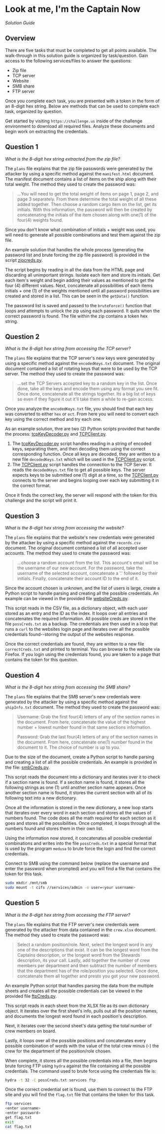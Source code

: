 # Look at me, I'm the Captain Now

*Solution Guide*

## Overview

There are five tasks that must be completed to get all points available. The walk-through in this solution guide is organized by task/question. Gain access to the following services/files to answer the questions:

- Zip file
- TCP server
- Website 
- SMB share
- FTP server

Once you complete each task, you are presented with a token in the form of an 8-digit hex string. Below are methods that can be used to complete each task, organized by question.

Get started by visiting `https://challenge.us` inside of the challenge environment to download all required files. Analyze these documents and begin work on extracting the credentials. 

## Question 1

*What is the 8-digit hex string extracted from the zip file?*

The `plans` file explains that the zip file passwords were generated by the attacker by using a specific method against the `manifest.html` document. The manifest document contains a list of items on the ship along with their total weight. The method they used to create the password was:

>...You will need to get the total weight of items on page 1, page 2, and page 3 separately. From there determine the total weight of all these added together. Then choose a random cargo item on the list, get its initials. With this information, the password will then be created by concatenating the initials of the item chosen along with one(1) of the four(4) weights found.


Since you don't know what combination of initials + weight was used, you will need to generate all possible combinations and test them against the zip file. 

An example solution that handles the whole process (generating the password list and brute forcing the zip file password) is provided in the script [zipcreds.py](./solution_scripts/zipCreds.py).

The script begins by reading in all the data from the HTML page and discarding all unimportant strings. Isolate each item and store its initials. Get each item's weight and begin adding their values as mentioned to get the four (4) different values. Next, concatenate all possibilities of each items initials + one (1) of the weights mentioned until all password possibilities are created and stored in a list. This can be seen in the `getData()` function. 

The password list is saved and passed to the `bruteForce()` function that loops and attempts to unlock the zip using each password. It quits when the correct password is found. The file within the zip contains a token hex string.

## Question 2

*What is the 8-digit hex string from accessing the TCP server?*

The `plans` file explains that the TCP server's new keys were generated by using a specific method against the `encodedKeys.txt` document. The original document contained a list of rotating keys that were to be used by the TCP server. The method they used to create the password was:

>...set the TCP Servers accepted key to a random key in the list. Once done, take all the keys and encode them using any format you see fit. Once done, concatenate all the strings together. Its a big list of keys so even if they figure it out it'll take them a while to re-gain access.

Once you analyze the `encodedKeys.txt` file, you should find that each key was converted to either `hex` or `oct`. From here you will need to convert each key using the correct method and try each one. 

As an example solution, thre are two (2) Python scripts provided that handle the process: [tcpKeyDecoder.py](./solution_scripts/tcpKeyDecoder.py) and [TCPClient.py](./solution_scripts/TCPClient.py).

1. The [tcpKeyDecoder.py](./solution_scripts/tcpKeyDecoder.py) script handles reading in a string of encoded keys, separating them, and then decoding them using the correct corresponding function. Once all keys are decoded, they are written to a new file `decodedKeys.txt` which will be used in the [TCPClient.py](./solution_scripts/TCPClient.py) script.
2. The [TCPClient.py](./solution_scripts/TCPClient.py) script handles the connection to the TCP Server. It reads the `decodedKeys.txt` file to get all possible keys. The server expects keys to be submitted one (1) digit at a time, so the [TCPClient.py](./solution_scripts/TCPClient.py) connects to the server and begins looping over each key submitting it in the correct format. 

Once it finds the correct key, the server will respond with the token for this challenge and the script will print it. 

## Question 3

*What is the 8-digit hex string from accessing the website?*

The `plans` file explains that the website's new credentials were generated by the attacker by using a specific method against the `records.csv` document. The original document contained a list of all accepted user accounts. The method they used to create the password was:

>...choose a random account from the list. This account's email will be the username of our new account. For the password, take the username of the selected account, concatenate a '.' followed by their initials. Finally, concatenate their account ID to the end of it.

Since the account chosen is unknown, and the list of users is large, create a Python script to handle parsing and creating all the possible credentials. An example can be viewed in the provided file [websiteCreds.py](./solution_scripts/websiteCreds.py).

This script reads in the CSV file, as a dictionary object, with each user stored as an entry and the ID as the index. It loops over all entries and concatenates the required information. All possible creds are stored in the file `possCreds.txt` as a backup. The credentials are then used in a loop that runs a `curl` to the websites login page and iterates over all the possible credentials found--storing the output of the websites response. 

Once the correct credentials are found, they are written to a new file `correctCreds.txt` and printed to terminal. You can browse to the website via Firefox. If you login using the credentials found, you are taken to a page that contains the token for this question.

## Question 4

*What is the 8-digit hex string from accessing the SMB share?*

The `plans` file explains that the SMB server's new credentials were generated by the attacker by using a specific method against the `shipInfo.txt` document. The method they used to create the password was:

>Username: Grab the first four(4) letters of any of the section names in the document. From here, concatenate the value of the highest number + lowest number found in that same sections information.
>
>Password: Grab the last four(4) letters of any of the section names in the document. From here, concatenate one(1) number found in the document to it. The choice of number is up to you.`


Due to the size of the document, create a Python script to handle parsing and creating a list of all the possible credentials. An example is provided in the file: [smbCreds.py](./solution_scripts/smbCreds.py).

This script reads the document into a dictionary and iterates over it to check if a section name is found. If a seciton name is found, it stores all the following strings as one (1) until another section name appears. Once another section name is found, it stores the current section with all of its following text into a new dictionary. 

Once all the information is stored in the new dictionary, a new loop starts that iterates over every word in each section and stores all the values of numbers found. The code does all the math required for each section as it goes and stores all the possibilities. Once completed, it loops through all the numbers found and stores them in their own list.

Using the information now stored, it concatenates all possible credential combinations and writes into the file `possCreds.txt` in a special format that is used by the program `medusa` to brute force the login and find the correct credentials.

Connect to SMB using the command below (replace the username and enter the password when prompted) and you will find a file that contains the token for this task.

```bash
sudo mkdir /mnt/smb
sudo mount -t cifs //services/admin -o user=<your username>
```

## Question 5

*What is the 8-digit hex string from accessing the FTP server?*

The `plans` file explains that the FTP server's new credentials were generated by the attacker from data contained in the `crew.xlsx` document. The method they used to create the password was:

>Select a random position/role. Next, select the longest word in any one of the descriptions that exist. It can be the longest word from the Captains description, or the longest word from the Stewards description, its your call. Lastly, add together the number of crew members per department and then subtract the number of members that the department has of the role/position you selected. Once done, concatenate them all together and presto you got your new password. 

An example Python script that handles parsing the data from the multiple sheets and creates all the possible credentials can be viewed in the provided file [ftpCreds.py](./solution_scripts/ftpCreds.py).

This script reads in each sheet from the XLSX file as its own dictionary object. It iterates over the first sheet's info, pulls out all the position names, and documents the longest word found in each position's description. 

Next, it iterates over the second sheet's data getting the total number of crew members on board.

Lastly, it loops over all the possible positions and concatenates every possible combination of words with the value of the total crew minus (-) the crew for the department of the position/role chosen.

When complete, it stores all the possible credentials into a file, then begins brute forcing FTP using `hydra` against the file containing all the possible credentials. The command used to brute force using the credentials file is: 

```bash
hydra -t 32 -C possCreds.txt services ftp 
```

Once the correct credential set is found, use them to connect to the FTP site and you will find the `flag.txt` file that contains the token for this task.

```bash
ftp services
<enter username>
<enter password>
get flag.txt
exit
cat flag.txt
```
